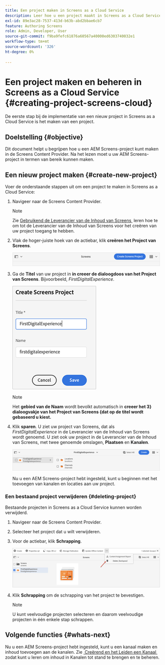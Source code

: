 ```yaml
---
title: Een project maken in Screens as a Cloud Service
description: Leer hoe u een project maakt in Screens as a Cloud Service.
exl-id: 89e3ac28-7537-413d-b63b-abd2bbae6cb7
feature: Authoring Screens
role: Admin, Developer, User
source-git-commit: f9ba9fefc61876a60567a40000ed6303740032e1
workflow-type: tm+mt
source-wordcount: '326'
ht-degree: 0%

---
```


# Een project maken en beheren in Screens as a Cloud Service {#creating-project-screens-cloud}

De eerste stap bij de implementatie van een nieuw project in Screens as a Cloud Service is het maken van een project.

## Doelstelling {#objective}

Dit document helpt u begrijpen hoe u een AEM Screens-project kunt maken in de Screens Content Provider. Na het lezen moet u uw AEM Screens-project in termen van bereik kunnen maken.

## Een nieuw project maken {#create-new-project}

Voer de onderstaande stappen uit om een project te maken in Screens as a Cloud Service:

1. Navigeer naar de Screens Content Provider.

   >[!NOTE]
   >Zie [&#x200B; Gebruikend de Leverancier van de Inhoud van Screens &#x200B;](https://experienceleague.adobe.com/docs/experience-manager-cloud-service/content/screens-as-cloud-service/configure-screens-cloud/using-screens-content-provider.html?lang=nl-NL) leren hoe te om tot de Leverancier van de Inhoud van Screens voor het creëren van uw project toegang te hebben.

1. Vlak de hoger-juiste hoek van de actiebar, klik **creëren het Project van Screens**.

   ![&#x200B; creeer-schermen-project1 &#x200B;](/help/screens-cloud/assets/create-content/create-screens-project1.png)

1. Ga de **Titel** van uw project in **in creeer de dialoogdoos van het Project van Screens**. Bijvoorbeeld, *FirstDigitalExperience*.

   ![&#x200B; creeer-schermen-project2 &#x200B;](/help/screens-cloud/assets/create-content/create-screens-project2.png)

   >[!NOTE]
   >Het **gebied van de Naam** wordt bevolkt automatisch in **creeer het 3&rbrace; dialoogvakje van het Project van Screens &lbrace;dat op de titel wordt gebaseerd u kiest.**

1. Klik **sparen**. U ziet uw project van Screens, dat als *FirstDigitalExperience* in de Leverancier van de Inhoud van Screens wordt genoemd. U ziet ook uw project in de Leverancier van de Inhoud van Screens, met twee genoemde omslagen, **Plaatsen** en **Kanalen**.

   ![&#x200B; creeer-schermen-project3 &#x200B;](/help/screens-cloud/assets/create-content/create-screens-project3.png)

   Nu u een AEM Screens-project hebt ingesteld, kunt u beginnen met het toevoegen van kanalen en locaties aan uw project.

### Een bestaand project verwijderen {#deleting-project}

Bestaande projecten in Screens as a Cloud Service kunnen worden verwijderd.

1. Navigeer naar de Screens Content Provider.
1. Selecteer het project dat u wilt verwijderen.
1. Voor de actiebar, klik **Schrapping**.

   ![&#x200B; create-project5 &#x200B;](/help/screens-cloud/assets/create-content/create-project5.png)

1. Klik **Schrapping** om de schrapping van het project te bevestigen.

   >[!NOTE]
   >U kunt veelvoudige projecten selecteren en daarom veelvoudige projecten in één enkele stap schrappen.

## Volgende functies {#whats-next}

Nu u een AEM Screens-project hebt ingesteld, kunt u een kanaal maken en inhoud toevoegen aan de kanalen. Zie [&#x200B; Creërend en het Leiden een Kanaal &#x200B;](creating-channels-screens-cloud.md) zodat kunt u leren om inhoud in Kanalen tot stand te brengen en te beheren.
